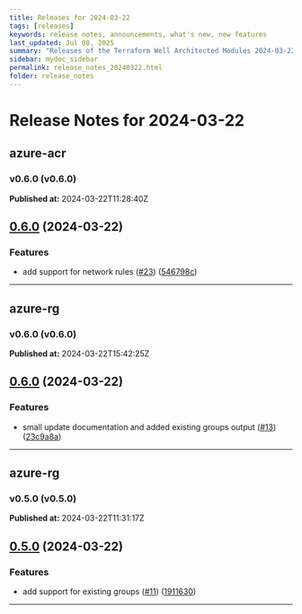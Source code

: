 ```yaml
---
title: Releases for 2024-03-22
tags: [releases]
keywords: release notes, announcements, what's new, new features
last_updated: Jul 08, 2025
summary: "Releases of the Terraform Well Architected Modules 2024-03-22"
sidebar: mydoc_sidebar
permalink: release_notes_20240322.html
folder: release_notes
---
```


# Release Notes for 2024-03-22

## azure-acr
### v0.6.0 (v0.6.0)
**Published at:** 2024-03-22T11:28:40Z

## [0.6.0](https://github.com/CloudNationHQ/terraform-azure-acr/compare/v0.5.0...v0.6.0) (2024-03-22)


### Features

* add support for network rules ([#23](https://github.com/CloudNationHQ/terraform-azure-acr/issues/23)) ([546798c](https://github.com/CloudNationHQ/terraform-azure-acr/commit/546798c0e21538eda4046d02b26f59bb4aa36291))

---

## azure-rg
### v0.6.0 (v0.6.0)
**Published at:** 2024-03-22T15:42:25Z

## [0.6.0](https://github.com/CloudNationHQ/terraform-azure-rg/compare/v0.5.0...v0.6.0) (2024-03-22)


### Features

* small update documentation and added existing groups output ([#13](https://github.com/CloudNationHQ/terraform-azure-rg/issues/13)) ([23c9a8a](https://github.com/CloudNationHQ/terraform-azure-rg/commit/23c9a8a6989cf193ebab28defa6fee48a7dbae90))

---

## azure-rg
### v0.5.0 (v0.5.0)
**Published at:** 2024-03-22T11:31:17Z

## [0.5.0](https://github.com/CloudNationHQ/terraform-azure-rg/compare/v0.4.1...v0.5.0) (2024-03-22)


### Features

* add support for existing groups ([#11](https://github.com/CloudNationHQ/terraform-azure-rg/issues/11)) ([1911630](https://github.com/CloudNationHQ/terraform-azure-rg/commit/1911630cd0c155dad29d53cf62493d4c0e33df7f))

---

